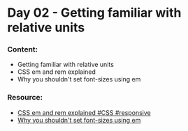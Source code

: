 # Day 02 - Getting familiar with relative units

### Content:

- Getting familiar with relative units
- CSS em and rem explained
- Why you shouldn't set font-sizes using em

### Resource:

- [CSS em and rem explained #CSS #responsive](https://www.youtube.com/watch?v=_-aDOAMmDHI)
- [Why you shouldn't set font-sizes using em](https://www.youtube.com/watch?v=pautqDqa54I)
